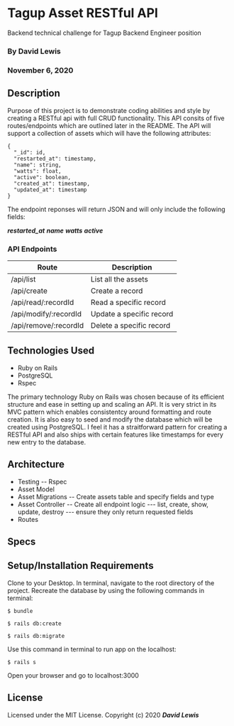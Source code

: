 # Tagup Asset RESTful API

Backend technical challenge for Tagup Backend Engineer position

### By David Lewis

### November 6, 2020

## Description

Purpose of this project is to demonstrate coding abilities and style by creating a RESTful api with full CRUD functionality. This API consits of five routes/endpoints which are outlined later in the README. The API will support a collection of assets which will have the following attributes:

```JS
{
  "_id": id,
  "restarted_at": timestamp,
  "name": string,
  "watts": float,
  "active": boolean,
  "created_at": timestamp,
  "updated_at": timestamp
}
```

The endpoint reponses will return JSON and will only include the following fields:

**_restarted_at_**
**_name_**
**_watts_**
**_active_**

### API Endpoints

| Route                 | Description              |
| --------------------- | ------------------------ |
| /api/list             | List all the assets      |
| /api/create           | Create a record          |
| /api/read/:recordId   | Read a specific record   |
| /api/modify/:recordId | Update a specific record |
| /api/remove/:recordId | Delete a specific record |

## Technologies Used

- Ruby on Rails
- PostgreSQL
- Rspec

The primary technology Ruby on Rails was chosen because of its efficient structure and ease in setting up and scaling an API. It is very strict in its MVC pattern which enables consistentcy around formatting and route creation. It is also easy to seed and modify the database which will be created using PostgreSQL. I feel it has a straitforward pattern for creating a RESTful API and also ships with certain features like timestamps for every new entry to the database.

## Architecture

- Testing
  -- Rspec
- Asset Model
- Asset Migrations
  -- Create assets table and specify fields and type
- Asset Controller
  -- Create all endpoint logic
  --- list, create, show, update, destroy
  --- ensure they only return requested fields
- Routes

## Specs

## Setup/Installation Requirements

Clone to your Desktop.
In terminal, navigate to the root directory of the project.
Recreate the database by using the following commands in terminal:

```
$ bundle
```

```
$ rails db:create
```

```
$ rails db:migrate
```

Use this command in terminal to run app on the localhost:

```
$ rails s
```

Open your browser and go to localhost:3000

## License

Licensed under the MIT License.
Copyright (c) 2020 **_David Lewis_**
